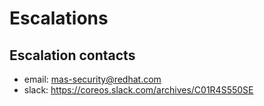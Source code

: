 
# Escalations

## Escalation contacts

- email: mas-security@redhat.com
- slack: https://coreos.slack.com/archives/C01R4S550SE
